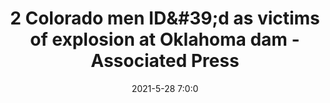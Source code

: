 ---
"title": "2 Colorado men ID&amp;#39;d as victims of explosion at Oklahoma dam - Associated Press"
"date": "2021-5-28 7:0:0"
"feed_name": "GOOGLENEWS"
"feed_website": "https://news.google.com/search?q=drilling%2Bincident&hl=en-US&gl=US&ceid=US:en"
"feed_rss": "https://news.google.com/rss/search?q=drilling%2Bincident&hl=en-US&gl=US&ceid=US:en"
"link": "https://apnews.com/article/co-state-wire-colorado-oklahoma-explosions-61689393a6375b210268be84abe3a809"
"file": "_posts/1-1-2021-a2e73ac54f6c934e124ca08bdf1b98e35c40a6a9.md"
"accident": "1"
"drilling": "1"
---